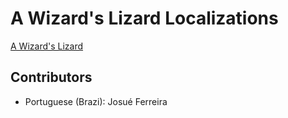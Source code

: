 # A Wizard's Lizard Localizations

[A Wizard's Lizard][1]

## Contributors

* Portuguese (Brazi): Josué Ferreira

[1]: http://www.wizardslizard.com/
